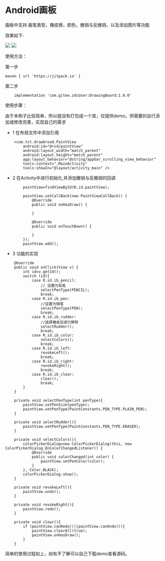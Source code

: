 # Android画板

画板中支持 画笔类型，橡皮擦，颜色，撤销与反撤销，以及添加图片等功能

效果如下:

<p>
<img src="https://github.com/zdc212133/DrawingBoard/blob/master/screenshot/one.png"/>
<img src="https://github.com/zdc212133/DrawingBoard/blob/master/screenshot/two.png"/></p>

使用方法：

第一步

	maven { url 'https://jitpack.io' }
    
第二步

        implementation 'com.gitee.zdcUser:DrawingBoard:1.0.0'

使用步骤：

由于本例子比较简单，所以就没有打包成一个库，仅提供demo，供需要的自行添加或修改完善，实现自己的需求

+ 1 在布局文件中添加引用
```
    <com.tst.drawbroad.PaintView
        android:id="@+id/paintView"
        android:layout_width="match_parent"
        android:layout_height="match_parent"
        app:layout_behavior="@string/appbar_scrolling_view_behavior"
        tools:context=".MainActivity"
        tools:showIn="@layout/activity_main" />
```        

+ 2 在Activity中进行初始化,并添加撤销与反撤销的回调
```
        paintView=findViewById(R.id.paintView);

        paintView.setCallBack(new PaintViewCallBack() {
            @Override
            public void onHasDraw() {

            }

            @Override
            public void onTouchDown() {

            }
        });
        paintView.add();
```
+ 3 功能的实现

```
    @Override
    public void onClick(View v) {
        int id=v.getId();
        switch (id){
            case R.id.ib_pencil:
                // 设置为铅笔
                selectPenType(PENCIL);
                break;
            case R.id.ib_pen:
                //设置为钢笔
                selectPenType(PEN);
                break;
            case R.id.ib_rudder:
                //选择橡皮后进行擦除
                selectRudder();
                break;
            case R.id.ib_color:
                selectColors();
                break;
            case R.id.ib_left:
                revokeLeft();
                break;
            case R.id.ib_right:
                revokeRight();
                break;
            case R.id.ib_clear:
                clear();
                break;
        }
    }

    private void selectPenType(int penType){
        paintView.setPenSize(penType);
        paintView.setPenType(PaintConstants.PEN_TYPE.PLAIN_PEN);
    }

    private void selectRudder(){
        paintView.setPenType(PaintConstants.PEN_TYPE.ERASER);
    }

    private void selectColors(){
        colorPickerDialog=new ColorPickerDialog(this, new ColorPickerDialog.OnColorChangedListener() {
            @Override
            public void colorChanged(int color) {
                paintView.setPenColor(color);
            }
        }, Color.BLACK);
        colorPickerDialog.show();
    }

    private void revokeLeft(){
        paintView.undo();
    }

    private void revokeRight(){
        paintView.redo();
    }

    private void clear(){
        if (paintView.canRedo()||paintView.canUndo()){
            paintView.clearAll(true);
            paintView.onHasDraw();
        }
    }
```
简单的使用过程如上，如有不了解可以自己下载demo查看源码。
